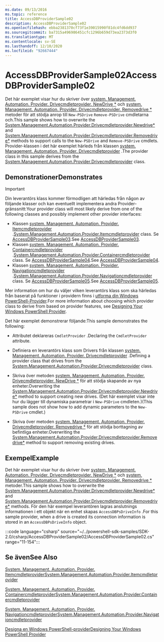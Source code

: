 ```yaml
---
ms.date: 09/13/2016
ms.topic: reference
title: AccessDBProviderSample02
description: AccessDBProviderSample02
ms.openlocfilehash: ebba2381370cf73f1e39015990f81dc4fd6dd937
ms.sourcegitcommit: ba7315a496986451cfc1296b659d73ea2373d3f0
ms.translationtype: MT
ms.contentlocale: sv-SE
ms.lasthandoff: 12/10/2020
ms.locfileid: "92667444"
---
```

# <a name="accessdbprovidersample02"></a><span data-ttu-id="7fa6f-103">AccessDBProviderSample02</span><span class="sxs-lookup"><span data-stu-id="7fa6f-103">AccessDBProviderSample02</span></span>

<span data-ttu-id="7fa6f-104">Det här exemplet visar hur du skriver över [system. Management. Automation. Provider. Drivecmdletprovider. NewDrive \*](/dotnet/api/System.Management.Automation.Provider.DriveCmdletProvider.NewDrive) och [system. Management. Automation. Provider. Drivecmdletprovider. Removedrive \*](/dotnet/api/System.Management.Automation.Provider.DriveCmdletProvider.RemoveDrive) metoder för att stödja anrop till `New-PSDrive` `Remove-PSDrive` cmdletarna och.</span><span class="sxs-lookup"><span data-stu-id="7fa6f-104">This sample shows how to overwrite the [System.Management.Automation.Provider.Drivecmdletprovider.Newdrive\*](/dotnet/api/System.Management.Automation.Provider.DriveCmdletProvider.NewDrive) and [System.Management.Automation.Provider.Drivecmdletprovider.Removedrive\*](/dotnet/api/System.Management.Automation.Provider.DriveCmdletProvider.RemoveDrive) methods to support calls to the `New-PSDrive` and `Remove-PSDrive` cmdlets.</span></span> <span data-ttu-id="7fa6f-105">Provider-klassen i det här exemplet härleds från klassen [system. Management. Automation. Provider. Drivecmdletprovider](/dotnet/api/System.Management.Automation.Provider.DriveCmdletProvider) .</span><span class="sxs-lookup"><span data-stu-id="7fa6f-105">The provider class in this sample derives from the [System.Management.Automation.Provider.Drivecmdletprovider](/dotnet/api/System.Management.Automation.Provider.DriveCmdletProvider) class.</span></span>

## <a name="demonstrates"></a><span data-ttu-id="7fa6f-106">Demonstrationer</span><span class="sxs-lookup"><span data-stu-id="7fa6f-106">Demonstrates</span></span>

> [!IMPORTANT]
> <span data-ttu-id="7fa6f-107">Din leverantörs klass kommer förmodligen att härledas från någon av följande klasser och kan eventuellt implementera andra Provider-gränssnitt:</span><span class="sxs-lookup"><span data-stu-id="7fa6f-107">Your provider class will most likely derive from one of the following classes and possibly implement other provider interfaces:</span></span>
>
> - <span data-ttu-id="7fa6f-108">Klassen [system. Management. Automation. Provider. Itemcmdletprovider](/dotnet/api/System.Management.Automation.Provider.ItemCmdletProvider) .</span><span class="sxs-lookup"><span data-stu-id="7fa6f-108">[System.Management.Automation.Provider.Itemcmdletprovider](/dotnet/api/System.Management.Automation.Provider.ItemCmdletProvider) class.</span></span> <span data-ttu-id="7fa6f-109">Se [AccessDBProviderSample03](./accessdbprovidersample03.md).</span><span class="sxs-lookup"><span data-stu-id="7fa6f-109">See [AccessDBProviderSample03](./accessdbprovidersample03.md).</span></span>
> - <span data-ttu-id="7fa6f-110">Klassen [system. Management. Automation. Provider. Containercmdletprovider](/dotnet/api/System.Management.Automation.Provider.ContainerCmdletProvider) .</span><span class="sxs-lookup"><span data-stu-id="7fa6f-110">[System.Management.Automation.Provider.Containercmdletprovider](/dotnet/api/System.Management.Automation.Provider.ContainerCmdletProvider) class.</span></span> <span data-ttu-id="7fa6f-111">Se [AccessDBProviderSample04](./accessdbprovidersample04.md).</span><span class="sxs-lookup"><span data-stu-id="7fa6f-111">See [AccessDBProviderSample04](./accessdbprovidersample04.md).</span></span>
> - <span data-ttu-id="7fa6f-112">Klassen [system. Management. Automation. Provider. Navigationcmdletprovider](/dotnet/api/System.Management.Automation.Provider.NavigationCmdletProvider) .</span><span class="sxs-lookup"><span data-stu-id="7fa6f-112">[System.Management.Automation.Provider.Navigationcmdletprovider](/dotnet/api/System.Management.Automation.Provider.NavigationCmdletProvider) class.</span></span> <span data-ttu-id="7fa6f-113">Se [AccessDBProviderSample05](./accessdbprovidersample05.md).</span><span class="sxs-lookup"><span data-stu-id="7fa6f-113">See [AccessDBProviderSample05](./accessdbprovidersample05.md).</span></span>
>
> <span data-ttu-id="7fa6f-114">Mer information om hur du väljer vilken leverantörs klass som ska härledas från baserat på funktioner i providern finns i [utforma din Windows PowerShell-Provider](./provider-types.md).</span><span class="sxs-lookup"><span data-stu-id="7fa6f-114">For more information about choosing which provider class to derive from based on provider features, see [Designing Your Windows PowerShell Provider](./provider-types.md).</span></span>

<span data-ttu-id="7fa6f-115">Det här exemplet demonstrerar följande:</span><span class="sxs-lookup"><span data-stu-id="7fa6f-115">This sample demonstrates the following:</span></span>

- <span data-ttu-id="7fa6f-116">Attributet deklareras `CmdletProvider` .</span><span class="sxs-lookup"><span data-stu-id="7fa6f-116">Declaring the `CmdletProvider` attribute.</span></span>

- <span data-ttu-id="7fa6f-117">Definiera en leverantörs klass som Drivers från klassen [system. Management. Automation. Provider. Drivecmdletprovider](/dotnet/api/System.Management.Automation.Provider.DriveCmdletProvider) .</span><span class="sxs-lookup"><span data-stu-id="7fa6f-117">Defining a provider class that drives from the [System.Management.Automation.Provider.Drivecmdletprovider](/dotnet/api/System.Management.Automation.Provider.DriveCmdletProvider) class.</span></span>

- <span data-ttu-id="7fa6f-118">Skriva över metoden [system. Management. Automation. Provider. Drivecmdletprovider. NewDrive \*](/dotnet/api/System.Management.Automation.Provider.DriveCmdletProvider.NewDrive) för att stödja skapande av nya enheter.</span><span class="sxs-lookup"><span data-stu-id="7fa6f-118">Overwriting the [System.Management.Automation.Provider.Drivecmdletprovider.Newdrive\*](/dotnet/api/System.Management.Automation.Provider.DriveCmdletProvider.NewDrive) method to support creating new drives.</span></span> <span data-ttu-id="7fa6f-119">(Det här exemplet visar inte hur du lägger till dynamiska parametrar i `New-PSDrive` cmdleten.)</span><span class="sxs-lookup"><span data-stu-id="7fa6f-119">(This sample does not show how to add dynamic parameters to the `New-PSDrive` cmdlet.)</span></span>

- <span data-ttu-id="7fa6f-120">Skriva över metoden [system. Management. Automation. Provider. Drivecmdletprovider. Removedrive \*](/dotnet/api/System.Management.Automation.Provider.DriveCmdletProvider.RemoveDrive) för att stödja borttagning av befintliga enheter.</span><span class="sxs-lookup"><span data-stu-id="7fa6f-120">Overwriting the [System.Management.Automation.Provider.Drivecmdletprovider.Removedrive\*](/dotnet/api/System.Management.Automation.Provider.DriveCmdletProvider.RemoveDrive) method to support removing existing drives.</span></span>

## <a name="example"></a><span data-ttu-id="7fa6f-121">Exempel</span><span class="sxs-lookup"><span data-stu-id="7fa6f-121">Example</span></span>

<span data-ttu-id="7fa6f-122">Det här exemplet visar hur du skriver över [system. Management. Automation. Provider. Drivecmdletprovider. NewDrive \*](/dotnet/api/System.Management.Automation.Provider.DriveCmdletProvider.NewDrive) och [system. Management. Automation. Provider. Drivecmdletprovider. Removedrive \*](/dotnet/api/System.Management.Automation.Provider.DriveCmdletProvider.RemoveDrive) metoder.</span><span class="sxs-lookup"><span data-stu-id="7fa6f-122">This sample shows how to overwrite the [System.Management.Automation.Provider.Drivecmdletprovider.Newdrive\*](/dotnet/api/System.Management.Automation.Provider.DriveCmdletProvider.NewDrive) and [System.Management.Automation.Provider.Drivecmdletprovider.Removedrive\*](/dotnet/api/System.Management.Automation.Provider.DriveCmdletProvider.RemoveDrive) methods.</span></span> <span data-ttu-id="7fa6f-123">För den här exempel leverantören lagras anslutnings informationen i ett objekt när en enhet skapas `AccessDBPsDriveInfo` .</span><span class="sxs-lookup"><span data-stu-id="7fa6f-123">For this sample provider, when a drive is created its connection information is stored in an `AccessDBPsDriveInfo` object.</span></span>

:::code language="csharp" source="~/../powershell-sdk-samples/SDK-2.0/csharp/AccessDBProviderSample02/AccessDBProviderSample02.cs" range="11-154":::

## <a name="see-also"></a><span data-ttu-id="7fa6f-124">Se även</span><span class="sxs-lookup"><span data-stu-id="7fa6f-124">See Also</span></span>

[<span data-ttu-id="7fa6f-125">System. Management. Automation. Provider. Itemcmdletprovider</span><span class="sxs-lookup"><span data-stu-id="7fa6f-125">System.Management.Automation.Provider.Itemcmdletprovider</span></span>](/dotnet/api/System.Management.Automation.Provider.ItemCmdletProvider)

[<span data-ttu-id="7fa6f-126">System. Management. Automation. Provider. Containercmdletprovider</span><span class="sxs-lookup"><span data-stu-id="7fa6f-126">System.Management.Automation.Provider.Containercmdletprovider</span></span>](/dotnet/api/System.Management.Automation.Provider.ContainerCmdletProvider)

[<span data-ttu-id="7fa6f-127">System. Management. Automation. Provider. Navigationcmdletprovider</span><span class="sxs-lookup"><span data-stu-id="7fa6f-127">System.Management.Automation.Provider.Navigationcmdletprovider</span></span>](/dotnet/api/System.Management.Automation.Provider.NavigationCmdletProvider)

[<span data-ttu-id="7fa6f-128">Designa en Windows PowerShell-provider</span><span class="sxs-lookup"><span data-stu-id="7fa6f-128">Designing Your Windows PowerShell Provider</span></span>](./provider-types.md)
